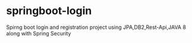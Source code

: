 # springboot-login
Spirng boot login and registration project using JPA,DB2,Rest-Api,JAVA 8 along  with Spring Security
